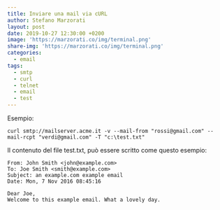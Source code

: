 ```yaml
---
title: Inviare una mail via cURL
author: Stefano Marzorati
layout: post
date: 2019-10-27 12:30:00 +0200
image: 'https://marzorati.co/img/terminal.png'
share-img: 'https://marzorati.co/img/terminal.png'
categories:
  - email
tags:
  - smtp
  - curl
  - telnet
  - email
  - test
---
```

Esempio:  

	curl smtp://mailserver.acme.it -v --mail-from "rossi@gmail.com" --mail-rcpt "verdi@gmail.com" -T "c:\test.txt"
	
Il contenuto del file test.txt, può essere scritto come questo esempio:   

	From: John Smith <john@example.com>
	To: Joe Smith <smith@example.com>
	Subject: an example.com example email
	Date: Mon, 7 Nov 2016 08:45:16
	
	Dear Joe,
	Welcome to this example email. What a lovely day.

